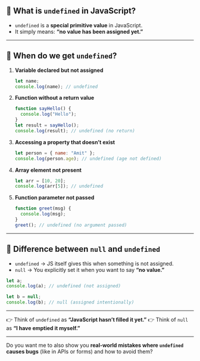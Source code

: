 ## 🔹 What is `undefined` in JavaScript?

* `undefined` is a **special primitive value** in JavaScript.
* It simply means: **“no value has been assigned yet.”**

---

## 🔹 When do we get `undefined`?

1. **Variable declared but not assigned**

   ```js
   let name;
   console.log(name); // undefined
   ```

2. **Function without a return value**

   ```js
   function sayHello() {
     console.log("Hello");
   }
   let result = sayHello();
   console.log(result); // undefined (no return)
   ```

3. **Accessing a property that doesn’t exist**

   ```js
   let person = { name: "Amit" };
   console.log(person.age); // undefined (age not defined)
   ```

4. **Array element not present**

   ```js
   let arr = [10, 20];
   console.log(arr[5]); // undefined
   ```

5. **Function parameter not passed**

   ```js
   function greet(msg) {
     console.log(msg);
   }
   greet(); // undefined (no argument passed)
   ```

---

## 🔹 Difference between `null` and `undefined`

* `undefined` → JS itself gives this when something is not assigned.
* `null` → You explicitly set it when you want to say **“no value.”**

```js
let a;
console.log(a); // undefined (not assigned)

let b = null;
console.log(b); // null (assigned intentionally)
```

---

👉 Think of `undefined` as **“JavaScript hasn’t filled it yet.”**
👉 Think of `null` as **“I have emptied it myself.”**

---

Do you want me to also show you **real-world mistakes where `undefined` causes bugs** (like in APIs or forms) and how to avoid them?
